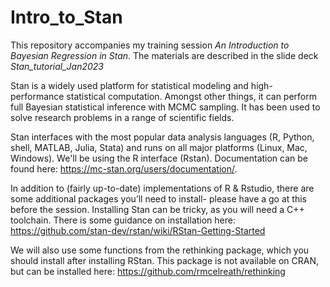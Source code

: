 # Intro_to_Stan

This repository accompanies my training session *An Introduction to Bayesian Regression in Stan*. The materials are described in the slide deck *Stan_tutorial_Jan2023*

Stan is a widely used platform for statistical modeling and high-performance statistical computation. Amongst other things, it can perform full Bayesian statistical inference with MCMC sampling. It has been used to solve research problems in a range of scientific fields. 

Stan interfaces with the most popular data analysis languages (R, Python, shell, MATLAB, Julia, Stata) and runs on all major platforms (Linux, Mac, Windows). We'll be using the R interface (Rstan). Documentation can be found here: https://mc-stan.org/users/documentation/.

In addition to (fairly up-to-date) implementations of R & Rstudio, there are some additional packages you’ll need to install- please have a go at this before the session. Installing Stan can be tricky, as you will need a C++ toolchain. There is some guidance on installation here: https://github.com/stan-dev/rstan/wiki/RStan-Getting-Started
 
We will also use some functions from the rethinking package, which you should install after installing RStan. This package is not available on CRAN, but can be installed here: https://github.com/rmcelreath/rethinking

